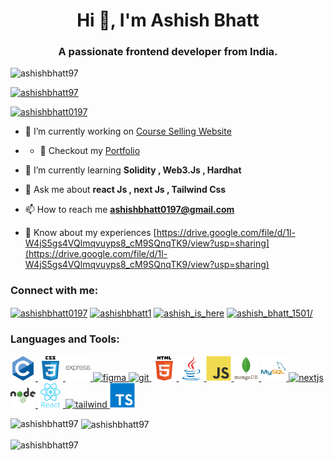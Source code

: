 <h1 align="center">Hi 👋, I'm Ashish Bhatt</h1>
<h3 align="center">A passionate frontend developer from India.</h3>

<p align="left"> <img src="https://komarev.com/ghpvc/?username=ashishbhatt97&label=Profile%20views&color=0e75b6&style=flat" alt="ashishbhatt97" /> </p>

<p align="left"> <a href="https://github.com/ryo-ma/github-profile-trophy"><img src="https://github-profile-trophy.vercel.app/?username=ashishbhatt97" alt="ashishbhatt97" /></a> </p>

<p align="left"> <a href="https://twitter.com/ashishbhatt0197" target="blank"><img src="https://img.shields.io/twitter/follow/ashishbhatt0197?logo=twitter&style=for-the-badge" alt="ashishbhatt0197" /></a> </p>

- 🔭 I’m currently working on [Course Selling Website](https://github.com/Ashishbhatt97/course-hub-Web-App)

- - 🔭 Checkout my [Portfolio]([https://portfolio-ashish0197.vercel.app])

- 🌱 I’m currently learning **Solidity , Web3.Js , Hardhat**

- 💬 Ask me about **react Js , next Js , Tailwind Css**

- 📫 How to reach me **ashishbhatt0197@gmail.com**

- 📄 Know about my experiences [https://drive.google.com/file/d/1l-W4jS5gs4VQlmqvuyps8_cM9SQnqTK9/view?usp=sharing](https://drive.google.com/file/d/1l-W4jS5gs4VQlmqvuyps8_cM9SQnqTK9/view?usp=sharing)

<h3 align="left">Connect with me:</h3>
<p align="left">
<a href="https://twitter.com/ashishbhatt0197" target="blank"><img align="center" src="https://raw.githubusercontent.com/rahuldkjain/github-profile-readme-generator/master/src/images/icons/Social/twitter.svg" alt="ashishbhatt0197" height="30" width="40" /></a>
<a href="https://linkedin.com/in/ashishbhatt1" target="blank"><img align="center" src="https://raw.githubusercontent.com/rahuldkjain/github-profile-readme-generator/master/src/images/icons/Social/linked-in-alt.svg" alt="ashishbhatt1" height="30" width="40" /></a>
<a href="https://instagram.com/ashish_is_here" target="blank"><img align="center" src="https://raw.githubusercontent.com/rahuldkjain/github-profile-readme-generator/master/src/images/icons/Social/instagram.svg" alt="ashish_is_here" height="30" width="40" /></a>
<a href="https://www.leetcode.com/ashish_bhatt_1501/" target="blank"><img align="center" src="https://raw.githubusercontent.com/rahuldkjain/github-profile-readme-generator/master/src/images/icons/Social/leet-code.svg" alt="ashish_bhatt_1501/" height="30" width="40" /></a>
</p>

<h3 align="left">Languages and Tools:</h3>
<p align="left"> <a href="https://www.cprogramming.com/" target="_blank" rel="noreferrer"> <img src="https://raw.githubusercontent.com/devicons/devicon/master/icons/c/c-original.svg" alt="c" width="40" height="40"/> </a> <a href="https://www.w3schools.com/css/" target="_blank" rel="noreferrer"> <img src="https://raw.githubusercontent.com/devicons/devicon/master/icons/css3/css3-original-wordmark.svg" alt="css3" width="40" height="40"/> </a> <a href="https://expressjs.com" target="_blank" rel="noreferrer"> <img src="https://raw.githubusercontent.com/devicons/devicon/master/icons/express/express-original-wordmark.svg" alt="express" width="40" height="40"/> </a> <a href="https://www.figma.com/" target="_blank" rel="noreferrer"> <img src="https://www.vectorlogo.zone/logos/figma/figma-icon.svg" alt="figma" width="40" height="40"/> </a> <a href="https://git-scm.com/" target="_blank" rel="noreferrer"> <img src="https://www.vectorlogo.zone/logos/git-scm/git-scm-icon.svg" alt="git" width="40" height="40"/> </a> <a href="https://www.w3.org/html/" target="_blank" rel="noreferrer"> <img src="https://raw.githubusercontent.com/devicons/devicon/master/icons/html5/html5-original-wordmark.svg" alt="html5" width="40" height="40"/> </a> <a href="https://www.java.com" target="_blank" rel="noreferrer"> <img src="https://raw.githubusercontent.com/devicons/devicon/master/icons/java/java-original.svg" alt="java" width="40" height="40"/> </a> <a href="https://developer.mozilla.org/en-US/docs/Web/JavaScript" target="_blank" rel="noreferrer"> <img src="https://raw.githubusercontent.com/devicons/devicon/master/icons/javascript/javascript-original.svg" alt="javascript" width="40" height="40"/> </a> <a href="https://www.mongodb.com/" target="_blank" rel="noreferrer"> <img src="https://raw.githubusercontent.com/devicons/devicon/master/icons/mongodb/mongodb-original-wordmark.svg" alt="mongodb" width="40" height="40"/> </a> <a href="https://www.mysql.com/" target="_blank" rel="noreferrer"> <img src="https://raw.githubusercontent.com/devicons/devicon/master/icons/mysql/mysql-original-wordmark.svg" alt="mysql" width="40" height="40"/> </a> <a href="https://nextjs.org/" target="_blank" rel="noreferrer"> <img src="https://cdn.worldvectorlogo.com/logos/nextjs-2.svg" alt="nextjs" width="40" height="40"/> </a> <a href="https://nodejs.org" target="_blank" rel="noreferrer"> <img src="https://raw.githubusercontent.com/devicons/devicon/master/icons/nodejs/nodejs-original-wordmark.svg" alt="nodejs" width="40" height="40"/> </a> <a href="https://reactjs.org/" target="_blank" rel="noreferrer"> <img src="https://raw.githubusercontent.com/devicons/devicon/master/icons/react/react-original-wordmark.svg" alt="react" width="40" height="40"/> </a> <a href="https://tailwindcss.com/" target="_blank" rel="noreferrer"> <img src="https://www.vectorlogo.zone/logos/tailwindcss/tailwindcss-icon.svg" alt="tailwind" width="40" height="40"/> </a> <a href="https://www.typescriptlang.org/" target="_blank" rel="noreferrer"> <img src="https://raw.githubusercontent.com/devicons/devicon/master/icons/typescript/typescript-original.svg" alt="typescript" width="40" height="40"/> </a> </p>

<p><img align="left" src="https://github-readme-stats.vercel.app/api/top-langs?username=ashishbhatt97&show_icons=true&locale=en&layout=compact" alt="ashishbhatt97" /></p>

<p>&nbsp;<img align="center" src="https://github-readme-stats.vercel.app/api?username=ashishbhatt97&show_icons=true&locale=en" alt="ashishbhatt97" /></p>

<p><img align="center" src="https://github-readme-streak-stats.herokuapp.com/?user=ashishbhatt97&" alt="ashishbhatt97" /></p>
